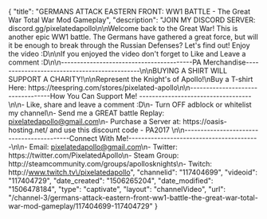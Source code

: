 {
    "title": "GERMANS ATTACK EASTERN FRONT: WW1 BATTLE - The Great War Total War Mod Gameplay",
    "description": "JOIN MY DISCORD SERVER: discord.gg\/pixelatedapollo\n\nWelcome back to the Great War! This is another epic WW1 battle. The Germans have gathered a great force, but will it be enough to break through the Russian Defenses? Let's find out! Enjoy the video :D\n\nIf you enjoyed the video don't forget to Like and Leave a comment :D\n\n-----------------------------------------PA Merchandise---------------------------------------------\n\nBUYING A SHIRT WILL SUPPORT A CHARITY!\n\nRepresent the Knight's of Apollo!\nBuy a T-shirt Here: https:\/\/teespring.com\/stores\/pixelated-apollo\n\n----------------------------------How You Can Support Me! -----------------------------------\n\n- Like, share and leave a comment :D\n- Turn OFF adblock or whitelist my channel\n- Send me a GREAT battle Replay: pixelatedapollo@gmail.com\n- Purchase a Server at: https:\/\/oasis-hosting.net\/ and use this discount code - PA2017 \n\n------------------------------------------Connect With Me!-----------------------------------------\n\n- Email: pixelatedapollo@gmail.com\n- Twitter: https:\/\/twitter.com\/PixelatedApollo\n- Steam Group:  http:\/\/steamcommunity.com\/groups\/apollosknights\n- Twitch: http:\/\/www.twitch.tv\/pixelatedapollo",
    "channelid": "117404699",
    "videoid": "117404729",
    "date_created": "1506265204",
    "date_modified": "1506478184",
    "type": "captivate",
    "layout": "channelVideo",
    "url": "\/channel-3\/germans-attack-eastern-front-ww1-battle-the-great-war-total-war-mod-gameplay\/117404699-117404729"
}
